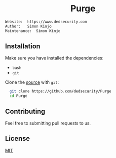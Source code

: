 <h1 align="center">Purge</h1>

```bash
Website:  https://www.dedsecurity.com
Author:   Simon Kinjo
Maintenance:  Simon Kinjo
```

## Installation

Make sure you have installed the dependencies:

  * `bash`
  * `git`

Clone the [source] with `git`:
 ```sh
   git clone https://github.com/dedsecurity/Purge
   cd Purge
   ```

 [source]: https://github.com/dedsecurity/Purge
 
 ## Contributing
Feel free to submitting pull requests to us.
## License
[MIT](https://opensource.org/licenses/MIT)

